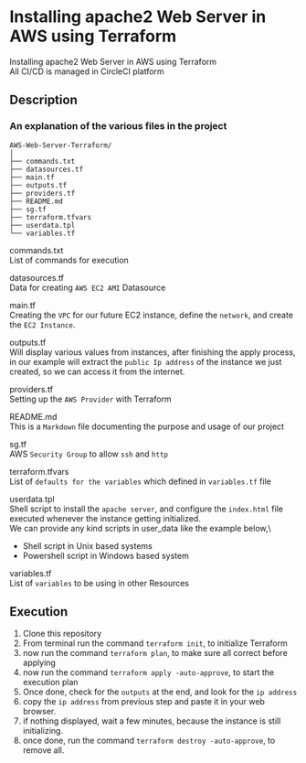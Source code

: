 # Installing apache2 Web Server in AWS using Terraform  
  
Installing apache2 Web Server in AWS using Terraform\
All CI/CD is managed in CircleCI platform
  
## Description  
### An explanation of the various files in the project
  
```  
AWS-Web-Server-Terraform/  
│  
├── commands.txt   
├── datasources.tf
├── main.tf
├── outputs.tf
├── providers.tf
├── README.md
├── sg.tf
├── terraform.tfvars   
├── userdata.tpl   
└── variables.tf  
```   
commands.txt\
List of commands for execution

datasources.tf\
Data for creating `AWS EC2 AMI` Datasource

main.tf\
Creating the `VPC` for our future EC2 instance, define the `network`, and create the `EC2 Instance`.

outputs.tf\
Will display various values from instances, after finishing the apply process, in our example will extract the `public Ip address` of the instance we just created, so we can access it from the internet. 

providers.tf\
Setting up the `AWS Provider` with Terraform

README.md\
This is a `Markdown` file documenting the purpose and usage of our project  

sg.tf\
AWS `Security Group` to allow `ssh` and `http`

terraform.tfvars\
List of `defaults for the variables` which defined in `variables.tf` file
  
userdata.tpl\
Shell script to install the `apache server`, and configure the `index.html` file
executed whenever the instance getting initialized.\
We can provide any kind scripts in user_data like the example below,\
 -  Shell script in Unix based systems
 -  Powershell script in Windows based system

variables.tf\
List of `variables` to be using in other Resources

## Execution

 1. Clone this repository
 2. From terminal run the command `terraform init`, to initialize Terraform
 3. now run the command `terraform plan`, to make sure all correct before applying
 4. now run the command `terraform apply -auto-approve`, to start the execution plan
 5. Once done, check for the `outputs` at the end, and look for the `ip address`
 6. copy the `ip address` from previous step and paste it in your web browser.
 7. if nothing displayed, wait a few minutes, because the instance is still initializing.
 8. once done, run the command  `terraform destroy -auto-approve`, to remove all.